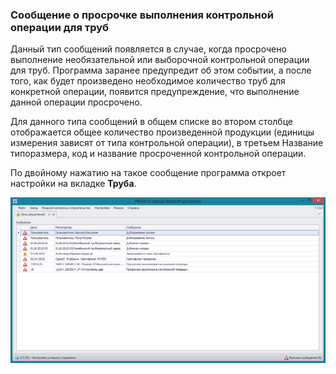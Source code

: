 ﻿
### Сообщение о просрочке выполнения контрольной операции для труб

Данный тип сообщений появляется в случае, когда просрочено выполнение необязательной или выборочной контрольной операции для труб. Программа заранее предупредит об этом событии, а после того, как будет произведено необходимое количество труб для конкретной операции, появится предупреждение, что выполнение данной операции просрочено. 

Для данного типа сообщений в общем списке во втором столбце отображается общее количество произведенной продукции (единицы измерения зависят от типа контрольной операции), в третьем Название типоразмера, код и название просроченной контрольной операции. 

По двойному нажатию на такое сообщение программа откроет настройки на вкладке **Труба**. 

![_notifications_form.png](_notifications_form.png "")

